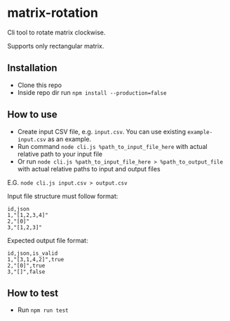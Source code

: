 # matrix-rotation

Cli tool to rotate matrix clockwise.

Supports only rectangular matrix.

## Installation

- Clone this repo
- Inside repo dir run `npm install --production=false`

## How to use

- Create input CSV file, e.g. `input.csv`. You can use existing `example-input.csv` as an example.
- Run command `node cli.js %path_to_input_file_here` with actual relative path to your input file
- Or run `node cli.js %path_to_input_file_here > %path_to_output_file` with actual relative paths to input and 
  output files

E.G. `node cli.js input.csv > output.csv`

Input file structure must follow format:
```csv
id,json
1,"[1,2,3,4]"
2,"[0]"
3,"[1,2,3]"
```

Expected output file format:
```csv
id,json,is_valid
1,"[3,1,4,2]",true
2,"[0]",true
3,"[]",false
```

## How to test

- Run `npm run test`
